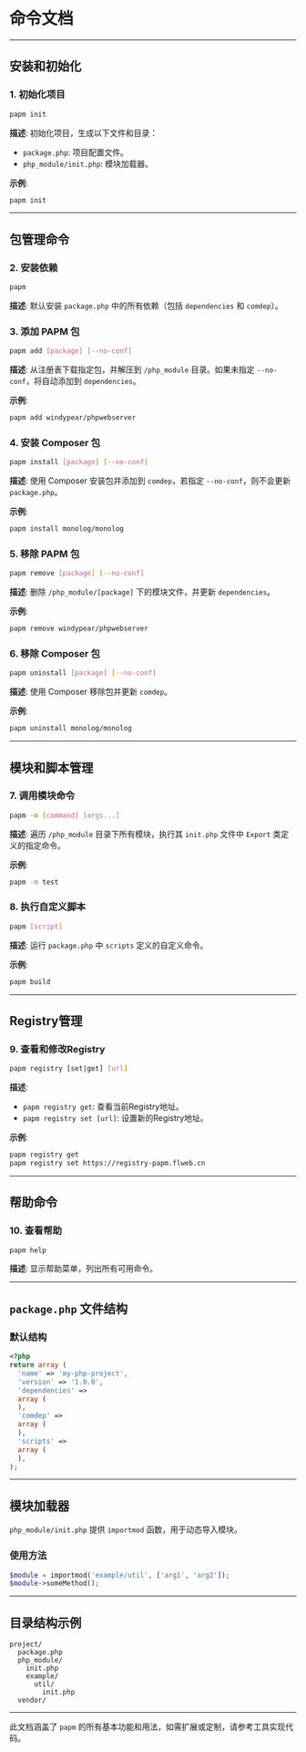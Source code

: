 # 命令文档

---

## **安装和初始化**

### **1. 初始化项目**
```bash
papm init
```
**描述**: 初始化项目，生成以下文件和目录：
- `package.php`: 项目配置文件。
- `php_module/init.php`: 模块加载器。

**示例**:
```bash
papm init
```

---

## **包管理命令**

### **2. 安装依赖**
```bash
papm
```
**描述**: 默认安装 `package.php` 中的所有依赖（包括 `dependencies` 和 `comdep`）。

### **3. 添加 PAPM 包**
```bash
papm add [package] [--no-conf]
```
**描述**: 从注册表下载指定包，并解压到 `/php_module` 目录。如果未指定 `--no-conf`，将自动添加到 `dependencies`。

**示例**:
```bash
papm add windypear/phpwebserver
```

### **4. 安装 Composer 包**
```bash
papm install [package] [--no-conf]
```
**描述**: 使用 Composer 安装包并添加到 `comdep`，若指定 `--no-conf`，则不会更新 `package.php`。

**示例**:
```bash
papm install monolog/monolog
```

### **5. 移除 PAPM 包**
```bash
papm remove [package] [--no-conf]
```
**描述**: 删除 `/php_module/[package]` 下的模块文件，并更新 `dependencies`。

**示例**:
```bash
papm remove windypear/phpwebserver
```

### **6. 移除 Composer 包**
```bash
papm uninstall [package] [--no-conf]
```
**描述**: 使用 Composer 移除包并更新 `comdep`。

**示例**:
```bash
papm uninstall monolog/monolog
```

---

## **模块和脚本管理**

### **7. 调用模块命令**
```bash
papm -m [command] [args...]
```
**描述**: 遍历 `/php_module` 目录下所有模块，执行其 `init.php` 文件中 `Export` 类定义的指定命令。

**示例**:
```bash
papm -m test
```

### **8. 执行自定义脚本**
```bash
papm [script]
```
**描述**: 运行 `package.php` 中 `scripts` 定义的自定义命令。

**示例**:
```bash
papm build
```

---

## **Registry管理**

### **9. 查看和修改Registry**
```bash
papm registry [set|get] [url]
```
**描述**:
- `papm registry get`: 查看当前Registry地址。
- `papm registry set [url]`: 设置新的Registry地址。

**示例**:
```bash
papm registry get
papm registry set https://registry-papm.flweb.cn
```

---

## **帮助命令**

### **10. 查看帮助**
```bash
papm help
```
**描述**: 显示帮助菜单，列出所有可用命令。

---

## **`package.php` 文件结构**

### **默认结构**
```php
<?php
return array (
  'name' => 'my-php-project',
  'version' => '1.0.0',
  'dependencies' => 
  array (
  ),
  'comdep' => 
  array (
  ),
  'scripts' => 
  array (
  ),
);
```

---

## **模块加载器**

`php_module/init.php` 提供 `importmod` 函数，用于动态导入模块。

### **使用方法**
```php
$module = importmod('example/util', ['arg1', 'arg2']);
$module->someMethod();
```

---

## **目录结构示例**
```plaintext
project/
  package.php
  php_module/
    init.php
    example/
      util/
        init.php
  vendor/
```

---

此文档涵盖了 `papm` 的所有基本功能和用法，如需扩展或定制，请参考工具实现代码。
